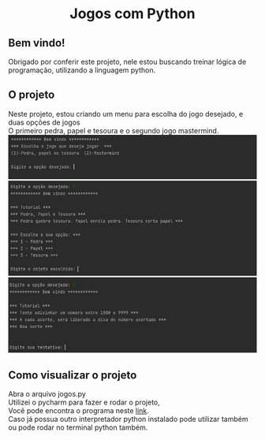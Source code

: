 <h1 align="center">Jogos com Python</h1>



<h2>Bem vindo!</h2>
Obrigado por conferir este projeto, nele estou buscando treinar lógica de programação, utilizando a linguagem python.



<h2>O projeto</h2>
Neste projeto, estou criando um menu para escolha do jogo desejado, e duas opções de jogos<br>
O primeiro pedra, papel e tesoura e o segundo jogo mastermind.
<img src="https://github.com/brunorodriguesdias/jogos-com-python/blob/master/src/menu.jpg?raw=true">
<img src="https://github.com/brunorodriguesdias/jogos-com-python/blob/master/src/pedra.jpg?raw=true">
<img src="https://github.com/brunorodriguesdias/jogos-com-python/blob/master/src/mastermind.jpg?raw=true">

<h2>Como visualizar o projeto</h2>
Abra o arquivo jogos.py<br>
Utilizei o pycharm para fazer e rodar o projeto,<br>
Você pode encontra o programa neste <a href="https://www.jetbrains.com/pt-br/pycharm/download/#section=windows">link</a>.<br>
Caso já possua outro interpretador python instalado pode utilizar também ou pode rodar no terminal python também.
